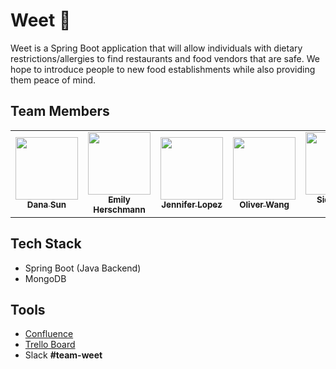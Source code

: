 # Weet :green_apple:

Weet is a Spring Boot application that will allow individuals with dietary restrictions/allergies to find restaurants and food vendors that are safe. We hope to introduce people to new food establishments while also providing them peace of mind.

## Team Members
<table>
  <tr>
   <td align="center"><a href="https://github.com/dana-sun"><img src="https://avatars.githubusercontent.com/u/60711992?v=4" width="100px;" alt=""/><br /><sub>   <b>Dana Sun</b></sub></a><br /></td>
    <td align="center"><a href="https://github.com/eh2376"><img src="https://avatars.githubusercontent.com/u/60126108?v=4" width="100px;" alt=""/><br /><sub>   <b>Emily Herschmann</b></sub></a><br /></td>
    <td align="center"><a href="https://github.com/Jen-Lopez"><img src="https://avatars.githubusercontent.com/u/21044058?s=400&u=ba065b3d40eb24aabc9097b14cf78c2f504adc52&v=4" width="100px;"  alt=""/><br /><sub>   <b>Jennifer Lopez</b></sub></a><br /></td>
    <td align="center"><a href="https://github.com/owang00"><img src="https://avatars.githubusercontent.com/u/47338294?v=4" width="100px;" alt=""/><br /><sub><b>Oliver Wang</b></sub></a><br /></td>
    <td align="center"><a href="https://github.com/SiddharthDatar"><img src="https://avatars.githubusercontent.com/u/89956725?v=4" width="100px;" alt=""/><br /><sub>   <b>Siddharth Datar</b></sub></a><br/></td>
  </tr>
</table>

## Tech Stack
- Spring Boot (Java Backend)
- MongoDB

## Tools
- [Confluence]()
- [Trello Board](https://trello.com/b/QTIius7p/team-weet)
- Slack **#team-weet**
